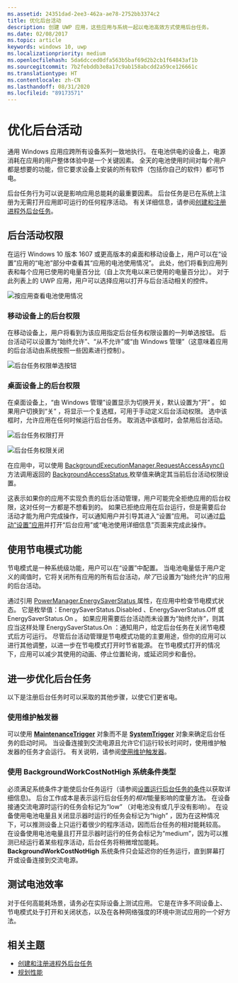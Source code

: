 ```yaml
---
ms.assetid: 24351dad-2ee3-462a-ae78-2752bb3374c2
title: 优化后台活动
description: 创建 UWP 应用，这些应用与系统一起以电池高效方式使用后台任务。
ms.date: 02/08/2017
ms.topic: article
keywords: windows 10, uwp
ms.localizationpriority: medium
ms.openlocfilehash: 5da6dcced0dfa563b5baf69d2b2cb1f64843af1b
ms.sourcegitcommit: 7b2febddb3e8a17c9ab158abcdd2a59ce126661c
ms.translationtype: HT
ms.contentlocale: zh-CN
ms.lasthandoff: 08/31/2020
ms.locfileid: "89173571"
---
```

# <a name="optimize-background-activity"></a>优化后台活动

通用 Windows 应用应跨所有设备系列一致地执行。 在电池供电的设备上，电源消耗在应用的用户整体体验中是一个关键因素。 全天的电池使用时间对每个用户都是想要的功能，但它要求设备上安装的所有软件（包括你自己的软件）都可节电。 

后台任务行为可以说是影响应用总能耗的最重要因素。 后台任务是已在系统上注册为无需打开应用即可运行的任何程序活动。 有关详细信息，请参阅[创建和注册进程外后台任务](../launch-resume/create-and-register-a-background-task.md)。

## <a name="background-activity-permissions"></a>后台活动权限

在运行 Windows 10 版本 1607 或更高版本的桌面和移动设备上，用户可以在“设置”应用的“电池”部分中查看其“应用的电池使用情况”。 此处，他们将看到应用列表和每个应用已使用的电量百分比（自上次充电以来已使用的电量百分比）。 对于此列表上的 UWP 应用，用户可以选择应用以打开与后台活动相关的控件。

![按应用查看电池使用情况](images/battery-usage-by-app.png)

### <a name="background-permissions-on-mobile"></a>移动设备上的后台权限

在移动设备上，用户将看到为该应用指定后台任务权限设置的一列单选按钮。 后台活动可以设置为“始终允许”、“从不允许”或“由 Windows 管理”（这意味着应用的后台活动由系统按照一些因素进行控制）。 

![后台任务权限单选按钮](images/background-task-permissions.png)

### <a name="background-permissions-on-desktop"></a>桌面设备上的后台权限

在桌面设备上，“由 Windows 管理”设置显示为切换开关，默认设置为“开”  。 如果用户切换到“关”  ，将显示一个复选框，可用于手动定义后台活动权限。 选中该框时，允许应用在任何时候运行后台任务。 取消选中该框时，会禁用后台活动。

![后台任务权限打开](images/background-task-permissions-on.png)

![后台任务权限关闭](images/background-task-permissions-off.png)

在应用中，可以使用 [BackgroundExecutionManager.RequestAccessAsync()  ](/uwp/api/windows.applicationmodel.background.backgroundaccessstatus) 方法调用返回的 [BackgroundAccessStatus  ](/uwp/api/windows.applicationmodel.background.backgroundexecutionmanager.requestaccessasync) 枚举值来确定其当前后台活动权限设置。

这表示如果你的应用不实现负责的后台活动管理，用户可能完全拒绝应用的后台权限，这对任何一方都是不想看到的。 如果已拒绝应用在后台运行，但是需要后台活动才能为用户完成操作，可以通知用户并引导其进入“设置”应用。 可以通过[启动“设置”应用](../launch-resume/launch-settings-app.md)并打开“后台应用”或“电池使用详细信息”页面来完成此操作。

## <a name="work-with-the-battery-saver-feature"></a>使用节电模式功能
节电模式是一种系统级功能，用户可以在“设置”中配置。 当电池电量低于用户定义的阈值时，它将关闭所有应用的所有后台活动，*除了*已设置为“始终允许”的应用的后台活动。

通过引用 [PowerManager.EnergySaverStatus  ](/uwp/api/windows.system.power.energysaverstatus) 属性，在应用中检查节电模式状态。 它是枚举值：EnergySaverStatus.Disabled  、EnergySaverStatus.Off  或 EnergySaverStatus.On  。 如果应用需要后台活动而未设置为“始终允许”，则其应当这样处理 EnergySaverStatus.On  ：通知用户，给定后台任务在关闭节电模式后方可运行。 尽管后台活动管理是节电模式功能的主要用途，但你的应用可以进行其他调整，以进一步在节电模式打开时节省能源。  在节电模式打开的情况下，应用可以减少其使用的动画、停止位置轮询，或延迟同步和备份。 

## <a name="further-optimize-background-tasks"></a>进一步优化后台任务
以下是注册后台任务时可以采取的其他步骤，以使它们更省电。

### <a name="use-a-maintenance-trigger"></a>使用维护触发器 
可以使用 [**MaintenanceTrigger**](/uwp/api/windows.applicationmodel.background.maintenancetrigger) 对象而不是 [**SystemTrigger**](/uwp/api/windows.applicationmodel.background.systemtrigger) 对象来确定后台任务的启动时间。 当设备连接到交流电源且允许它们运行较长时间时，使用维护触发器的任务才会运行。 有关说明，请参阅[使用维护触发器](../launch-resume/use-a-maintenance-trigger.md)。

### <a name="use-the-backgroundworkcostnothigh-system-condition-type"></a>使用 BackgroundWorkCostNotHigh  系统条件类型
必须满足系统条件才能使后台任务运行（请参阅[设置运行后台任务的条件](../launch-resume/set-conditions-for-running-a-background-task.md)以获取详细信息)。 后台工作成本是表示运行后台任务的*相对*能量影响的度量方法。 在设备接通交流电源时运行的任务会标记为“low”  （对电池没有或几乎没有影响）。 在设备使用电池电量且关闭显示器时运行的任务会标记为“high”  ，因为在这种情况下，可以推测设备上只运行着很少的程序活动，因而后台任务的相对能耗较高。 在设备使用电池电量且打开显示器时运行的任务会标记为“medium”，因为可以推测已经运行着某些程序活动，后台任务将稍微增加能耗。   **BackgroundWorkCostNotHigh** 系统条件只会延迟你的任务运行，直到屏幕打开或设备连接到交流电源。

## <a name="test-battery-efficiency"></a>测试电池效率

对于任何高能耗场景，请务必在实际设备上测试应用。 它是在许多不同设备上、节电模式处于打开和关闭状态，以及在各种网络强度的环境中测试应用的一个好方法。

## <a name="related-topics"></a>相关主题

* [创建和注册进程外后台任务](../launch-resume/create-and-register-a-background-task.md)  
* [规划性能](./planning-and-measuring-performance.md)